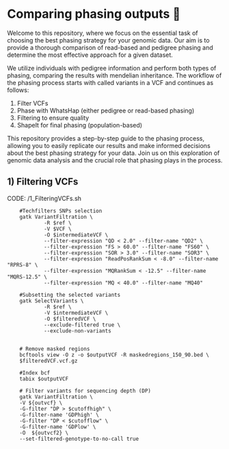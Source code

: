# Comparing phasing outputs 🧬

Welcome to this repository, where we focus on the essential task of choosing the best phasing strategy for your genomic data. Our aim is to provide a thorough comparison of read-based and pedigree phasing and determine the most effective approach for a given dataset.

We utilize individuals with pedigree information and perform both types of phasing, comparing the results with mendelian inheritance. The workflow of the phasing process starts with called variants in a VCF and continues as follows: 
1) Filter VCFs
2) Phase with WhatsHap (either pedigree or read-based phasing)
3) Filtering to ensure quality
4) ShapeIt for final phasing (population-based)

This repository provides a step-by-step guide to the phasing process, allowing you to easily replicate our results and make informed decisions about the best phasing strategy for your data. Join us on this exploration of genomic data analysis and the crucial role that phasing plays in the process.

## 1) Filtering VCFs

CODE: /1_FilteringVCFs.sh


```console
	#Techfilters SNPs selection
	gatk VariantFiltration \
        	-R $ref \
        	-V $VCF \
        	-O $intermediateVCF \
        	--filter-expression "QD < 2.0" --filter-name "QD2" \
        	--filter-expression "FS > 60.0" --filter-name "FS60" \
        	--filter-expression "SOR > 3.0" --filter-name "SOR3" \
        	--filter-expression "ReadPosRankSum < -8.0" --filter-name "RPRS-8" \
        	--filter-expression "MQRankSum < -12.5" --filter-name "MQRS-12.5" \
        	--filter-expression "MQ < 40.0" --filter-name "MQ40"

	#Subsetting the selected variants
	gatk SelectVariants \
        	-R $ref \
        	-V $intermediateVCF \
        	-O $filteredVCF \
        	--exclude-filtered true \
        	--exclude-non-variants
		
		
	# Remove masked regions
	bcftools view -O z -o $outputVCF -R maskedregions_150_90.bed \
	$filteredVCF.vcf.gz

	#Index bcf
	tabix $outputVCF
	
	# Filter variants for sequencing depth (DP)
	gatk VariantFiltration \
	-V ${outvcf} \
	-G-filter "DP > $cutoffhigh" \
	-G-filter-name 'GDPhigh' \
	-G-filter "DP < $cutofflow" \
	-G-filter-name 'GDPlow' \
	-O  ${outvcf2} \
	--set-filtered-genotype-to-no-call true

```
